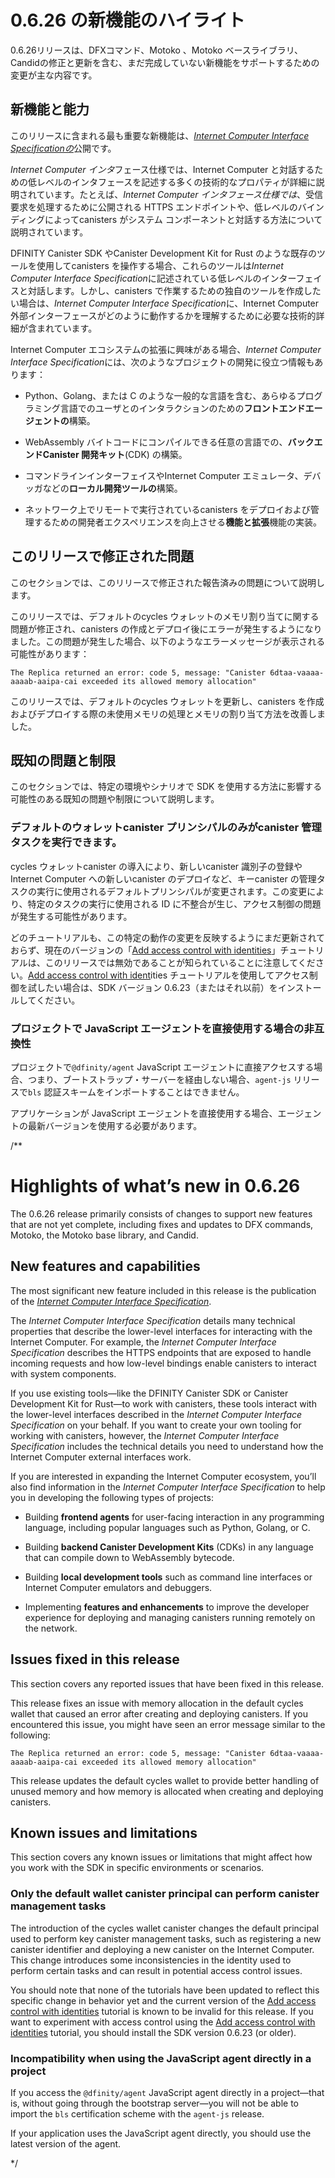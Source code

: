 # 0.6.26 の新機能のハイライト

0.6.26リリースは、DFXコマンド、Motoko 、Motoko ベースライブラリ、Candidの修正と更新を含む、まだ完成していない新機能をサポートするための変更が主な内容です。

## 新機能と能力

このリリースに含まれる最も重要な新機能は、[*Internet Computer Interface Specificationの*](/references/ic-interface-spec.md)公開です。

*Internet Computer インタ*フェース仕様では、Internet Computer と対話するための低レベルのインタフェースを記述する多くの技術的なプロパティが詳細に説明されています。たとえば、*Internet Computer インタフェース仕様では*、受信要求を処理するために公開される HTTPS エンドポイントや、低レベルのバインディングによってcanisters がシステム コンポーネントと対話する方法について説明されています。

DFINITY Canister SDK やCanister Development Kit for Rust のような既存のツールを使用してcanisters を操作する場合、これらのツールは*Internet Computer Interface Specification*に記述されている低レベルのインターフェイスと対話します。しかし、canisters で作業するための独自のツールを作成したい場合は、*Internet Computer Interface Specification*に、Internet Computer 外部インターフェースがどのように動作するかを理解するために必要な技術的詳細が含まれています。

Internet Computer エコシステムの拡張に興味がある場合、*Internet Computer Interface Specification*には、次のようなプロジェクトの開発に役立つ情報もあります：

- Python、Golang、または C のような一般的な言語を含む、あらゆるプログラミング言語でのユーザとのインタラクションのための**フロントエンドエージェントの**構築。

- WebAssembly バイトコードにコンパイルできる任意の言語での、**バックエンドCanister 開発キット**(CDK) の構築。

- コマンドラインインターフェイスやInternet Computer エミュレータ、デバッガなどの**ローカル開発ツールの**構築。

- ネットワーク上でリモートで実行されているcanisters をデプロイおよび管理するための開発者エクスペリエンスを向上させる**機能と拡張**機能の実装。

## このリリースで修正された問題

このセクションでは、このリリースで修正された報告済みの問題について説明します。

このリリースでは、デフォルトのcycles ウォレットのメモリ割り当てに関する問題が修正され、canisters の作成とデプロイ後にエラーが発生するようになりました。この問題が発生した場合、以下のようなエラーメッセージが表示される可能性があります：

    The Replica returned an error: code 5, message: "Canister 6dtaa-vaaaa-aaaab-aaipa-cai exceeded its allowed memory allocation"

このリリースでは、デフォルトのcycles ウォレットを更新し、canisters を作成およびデプロイする際の未使用メモリの処理とメモリの割り当て方法を改善しました。

## 既知の問題と制限

このセクションでは、特定の環境やシナリオで SDK を使用する方法に影響する可能性のある既知の問題や制限について説明します。

### デフォルトのウォレットcanister プリンシパルのみがcanister 管理タスクを実行できます。

cycles ウォレットcanister の導入により、新しいcanister 識別子の登録やInternet Computer への新しいcanister のデプロイなど、キーcanister の管理タスクの実行に使用されるデフォルトプリンシパルが変更されます。この変更により、特定のタスクの実行に使用される ID に不整合が生じ、アクセス制御の問題が発生する可能性があります。

どのチュートリアルも、この特定の動作の変更を反映するようにまだ更新されておらず、現在のバージョンの「[Add access control with identities](/developer-docs/backend/motoko/access-control.md)」チュートリアルは、このリリースでは無効であることが知られていることに注意してください。[Add access control with ident](/developer-docs/backend/motoko/index.md)ities チュートリアルを使用してアクセス制御を試したい場合は、SDK バージョン 0.6.23（またはそれ以前）をインストールしてください。

### プロジェクトで JavaScript エージェントを直接使用する場合の非互換性

プロジェクトで`@dfinity/agent` JavaScript エージェントに直接アクセスする場合、つまり、ブートストラップ・サーバーを経由しない場合、`agent-js` リリースで`bls` 認証スキームをインポートすることはできません。

アプリケーションが JavaScript エージェントを直接使用する場合、エージェントの最新バージョンを使用する必要があります。

/**
# Highlights of what’s new in 0.6.26

The 0.6.26 release primarily consists of changes to support new features that are not yet complete, including fixes and updates to DFX commands, Motoko, the Motoko base library, and Candid.

## New features and capabilities

The most significant new feature included in this release is the publication of the [*Internet Computer Interface Specification*](/references/ic-interface-spec.md).

The *Internet Computer Interface Specification* details many technical properties that describe the lower-level interfaces for interacting with the Internet Computer. For example, the *Internet Computer Interface Specification* describes the HTTPS endpoints that are exposed to handle incoming requests and how low-level bindings enable canisters to interact with system components.

If you use existing tools—like the DFINITY Canister SDK or Canister Development Kit for Rust—to work with canisters, these tools interact with the lower-level interfaces described in the *Internet Computer Interface Specification* on your behalf. If you want to create your own tooling for working with canisters, however, the *Internet Computer Interface Specification* includes the technical details you need to understand how the Internet Computer external interfaces work.

If you are interested in expanding the Internet Computer ecosystem, you’ll also find information in the *Internet Computer Interface Specification* to help you in developing the following types of projects:

-   Building **frontend agents** for user-facing interaction in any programming language, including popular languages such as Python, Golang, or C.

-   Building **backend Canister Development Kits** (CDKs) in any language that can compile down to WebAssembly bytecode.

-   Building **local development tools** such as command line interfaces or Internet Computer emulators and debuggers.

-   Implementing **features and enhancements** to improve the developer experience for deploying and managing canisters running remotely on the network.

## Issues fixed in this release

This section covers any reported issues that have been fixed in this release.

This release fixes an issue with memory allocation in the default cycles wallet that caused an error after creating and deploying canisters. If you encountered this issue, you might have seen an error message similar to the following:

    The Replica returned an error: code 5, message: "Canister 6dtaa-vaaaa-aaaab-aaipa-cai exceeded its allowed memory allocation"

This release updates the default cycles wallet to provide better handling of unused memory and how memory is allocated when creating and deploying canisters.

## Known issues and limitations

This section covers any known issues or limitations that might affect how you work with the SDK in specific environments or scenarios.

### Only the default wallet canister principal can perform canister management tasks

The introduction of the cycles wallet canister changes the default principal used to perform key canister management tasks, such as registering a new canister identifier and deploying a new canister on the Internet Computer. This change introduces some inconsistencies in the identity used to perform certain tasks and can result in potential access control issues.

You should note that none of the tutorials have been updated to reflect this specific change in behavior yet and the current version of the [Add access control with identities](/developer-docs/backend/motoko/access-control.md) tutorial is known to be invalid for this release. If you want to experiment with access control using the [Add access control with identities](/developer-docs/backend/motoko/index.md) tutorial, you should install the SDK version 0.6.23 (or older).

### Incompatibility when using the JavaScript agent directly in a project

If you access the `@dfinity/agent` JavaScript agent directly in a project—that is, without going through the bootstrap server—you will not be able to import the `bls` certification scheme with the `agent-js` release.

If your application uses the JavaScript agent directly, you should use the latest version of the agent.

*/